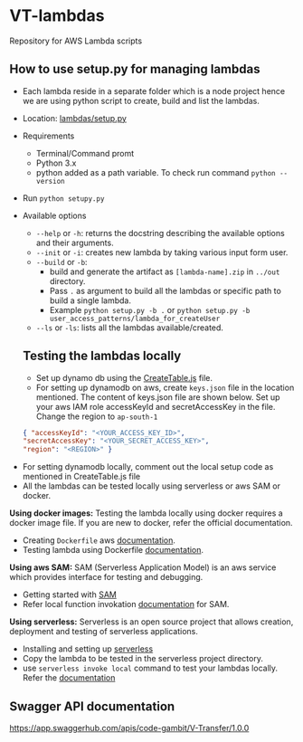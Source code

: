 # VT-lambdas

Repository for AWS Lambda scripts

## How to use setup.py for managing lambdas

- Each lambda reside in a separate folder which is a node project hence we are using python script to create, build and list the lambdas.
- Location: [lambdas/setup.py](/lambdas/setup.py)
- Requirements
  - Terminal/Command promt
  - Python 3.x
  - python added as a path variable. To check run command `python --version`
- Run `python setupy.py`
- Available options

  - `--help` or `-h`: returns the docstring describing the available options and their arguments.
  - `--init` or `-i`: creates new lambda by taking various input form user.
  - `--build` or `-b`:
    - build and generate the artifact as `[lambda-name].zip` in `../out` directory.
    - Pass `.` as argument to build all the lambdas or specific path to build a single lambda.
    - Example `python setup.py -b .` or `python setup.py -b user_access_patterns/lambda_for_createUser`
  - `--ls` or `-ls`: lists all the lambdas available/created.

  ## Testing the lambdas locally

  - Set up dynamo db using the [CreateTable.js](/DynamoDB/CreateTable.js) file.
  - For setting up dynamodb on aws, create `keys.json` file in the location mentioned. The content of keys.json file are shown below. Set up your aws IAM role accessKeyId and secretAccessKey in the file. Change the region to `ap-south-1`

  ```JSON
  { "accessKeyId": "<YOUR_ACCESS_KEY_ID>",
  "secretAccessKey": "<YOUR_SECRET_ACCESS_KEY>",
  "region": "<REGION>" }
  ```

* For setting dynamodb locally, comment out the local setup code as mentioned in CreateTable.js file
* All the lambdas can be tested locally using serverless or aws SAM or docker.

**Using docker images:**
Testing the lambda locally using docker requires a docker image file. If you are new to docker, refer the official documentation.

- Creating `Dockerfile` aws [documentation](https://docs.aws.amazon.com/lambda/latest/dg/images-create.html).
- Testing lambda using Dockerfile [documentation](https://docs.aws.amazon.com/lambda/latest/dg/images-test.html).

**Using aws SAM:**
SAM (Serverless Application Model) is an aws service which provides interface for testing and debugging.

- Getting started with [SAM](https://docs.aws.amazon.com/serverless-application-model/latest/developerguide/serverless-getting-started.html)
- Refer local function invokation [documentation](https://docs.aws.amazon.com/serverless-application-model/latest/developerguide/serverless-sam-cli-using-invoke.html) for SAM.

**Using serverless:**
Serverless is an open source project that allows creation, deployment and testing of serverless applications.

- Installing and setting up [serverless](https://www.serverless.com/framework/docs/getting-started/)
- Copy the lambda to be tested in the serverless project directory.
- use `serverless invoke local` command to test your lambdas locally. Refer the [documentation](https://www.serverless.com/framework/docs/providers/aws/cli-reference/invoke-local/)

## Swagger API documentation

https://app.swaggerhub.com/apis/code-gambit/V-Transfer/1.0.0

